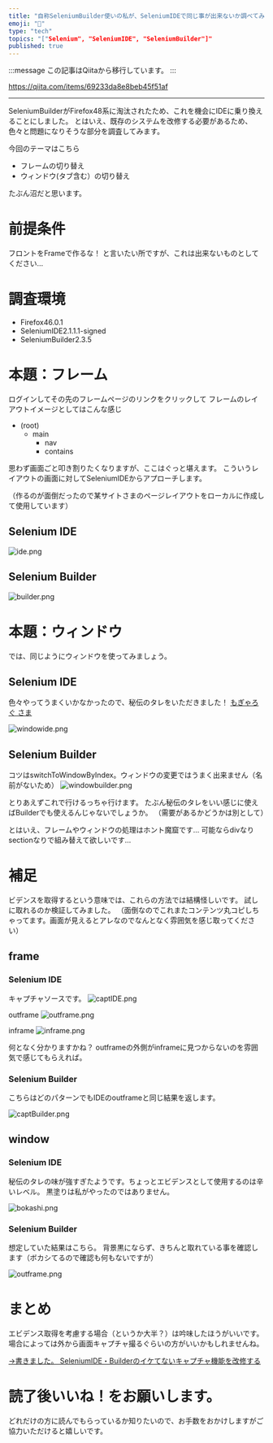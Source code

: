 ```yaml
---
title: "自称SeleniumBuilder使いの私が、SeleniumIDEで同じ事が出来ないか調べてみた"
emoji: "📝"
type: "tech"
topics: "["Selenium", "SeleniumIDE", "SeleniumBuilder"]"
published: true
---
```


:::message
この記事はQiitaから移行しています。
:::

https://qiita.com/items/69233da8e8beb45f51af

---


SeleniumBuilderがFirefox48系に淘汰されたため、これを機会にIDEに乗り換えることにしました。
とはいえ、既存のシステムを改修する必要があるため、色々と問題になりそうな部分を調査してみます。

今回のテーマはこちら

- フレームの切り替え
- ウィンドウ(タブ含む）の切り替え

たぶん沼だと思います。

# 前提条件
フロントをFrameで作るな！
と言いたい所ですが、これは出来ないものとしてください…


# 調査環境

- Firefox46.0.1
- SeleniumIDE2.1.1.1-signed
- SeleniumBuilder2.3.5

# 本題：フレーム
ログインしてその先のフレームページのリンクをクリックして
フレームのレイアウトイメージとしてはこんな感じ

- (root)
	- main
		- nav
		- contains

思わず画面ごと叩き割りたくなりますが、ここはぐっと堪えます。
こういうレイアウトの画面に対してSeleniumIDEからアプローチします。

（作るのが面倒だったので某サイトさまのページレイアウトをローカルに作成して使用しています）

## Selenium IDE

![ide.png](https://qiita-image-store.s3.amazonaws.com/0/122800/61a93d07-9e62-5e4e-26a4-3b9ac1a39a50.png)
## Selenium Builder

![builder.png](https://qiita-image-store.s3.amazonaws.com/0/122800/babab318-045b-6b25-7263-b0ac205e532f.png)

# 本題：ウィンドウ
では、同じようにウィンドウを使ってみましょう。

## Selenium IDE

色々やってうまくいかなかったので、秘伝のタレをいただきました！
[もぎゃろぐ さま](http://blog.mogya.com/2009/07/selenuimtarget-blank.html)

![windowide.png](https://qiita-image-store.s3.amazonaws.com/0/122800/f2b14512-0e41-454c-184b-9196927d199d.png)

## Selenium Builder
コツはswitchToWindowByIndex。ウィンドウの変更ではうまく出来ません（名前がないため）
![windowbuilder.png](https://qiita-image-store.s3.amazonaws.com/0/122800/5a5c6821-fd2f-8154-634c-8f26f9f1fed1.png)

とりあえずこれで行けるっちゃ行けます。
たぶん秘伝のタレをいい感じに使えばBuilderでも使えるんじゃないでしょうか。
（需要があるかどうかは別として）

とはいえ、フレームやウィンドウの処理はホント魔窟です…
可能ならdivなりsectionなりで組み替えて欲しいです…

# 補足
ビデンスを取得するという意味では、これらの方法では結構怪しいです。
試しに取れるのか検証してみました。
（面倒なのでこれまたコンテンツ丸コピしちゃってます。画面が見えるとアレなのでなんとなく雰囲気を感じ取ってください）

## frame

### Selenium IDE
キャプチャソースです。
![captIDE.png](https://qiita-image-store.s3.amazonaws.com/0/122800/7e71d6e9-33f9-ce47-dde8-35eab4f5ba80.png)

outframe
![outframe.png](https://qiita-image-store.s3.amazonaws.com/0/122800/bacbc677-7e27-d1f4-ba42-69c50373acc5.png)

inframe
![inframe.png](https://qiita-image-store.s3.amazonaws.com/0/122800/1f0358c7-5374-0f88-36b1-33708071912c.png)

何となく分かりますかね？
outframeの外側がinframeに見つからないのを雰囲気で感じてもらえれば。

### Selenium Builder
こちらはどのパターンでもIDEのoutframeと同じ結果を返します。

![captBuilder.png](https://qiita-image-store.s3.amazonaws.com/0/122800/0dc04182-d65a-d41c-8a4b-a178826db9d1.png)

## window
### Selenium IDE
秘伝のタレの味が強すぎたようです。ちょっとエビデンスとして使用するのは辛いレベル。
黒塗りは私がやったのではありません。

![bokashi.png](https://qiita-image-store.s3.amazonaws.com/0/122800/8fd313c2-2908-9823-beca-c2ac99585479.png)

### Selenium Builder
想定していた結果はこちら。
背景黒にならず、きちんと取れている事を確認します（ボカシてるので確認も何もないですが）

![outframe.png](https://qiita-image-store.s3.amazonaws.com/0/122800/bacbc677-7e27-d1f4-ba42-69c50373acc5.png)

# まとめ

エビデンス取得を考慮する場合（というか大半？）は吟味したほうがいいです。
場合によっては外から画面キャプチャ撮るぐらいの方がいいかもしれませんね。

[→書きました。
SeleniumIDE・Builderのイケてないキャプチャ機能を改修する](http://qiita.com/nomurasan/items/21c9dabe898dfebe2a5c)

# 読了後いいね！をお願いします。
どれだけの方に読んでもらっているか知りたいので、お手数をおかけしますがご協力いただけると嬉しいです。

